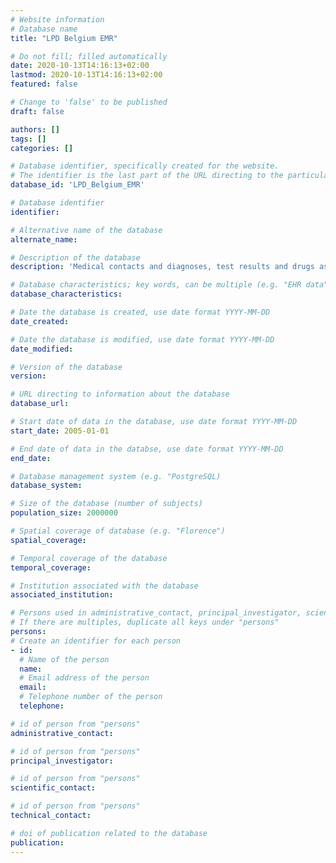 ```yaml
---
# Website information
# Database name
title: "LPD Belgium EMR"

# Do not fill; filled automatically
date: 2020-10-13T14:16:13+02:00
lastmod: 2020-10-13T14:16:13+02:00
featured: false

# Change to 'false' to be published
draft: false

authors: []
tags: []
categories: []

# Database identifier, specifically created for the website.
# The identifier is the last part of the URL directing to the particular database
database_id: 'LPD_Belgium_EMR'

# Database identifier
identifier:

# Alternative name of the database
alternate_name:

# Description of the database
description: 'Medical contacts and diagnoses, test results and drugs associated with them. Only outpatient'

# Database characteristics; key words, can be multiple (e.g. "EHR data", "Primary care records")
database_characteristics:

# Date the database is created, use date format YYYY-MM-DD
date_created: 

# Date the database is modified, use date format YYYY-MM-DD
date_modified:

# Version of the database
version:

# URL directing to information about the database
database_url: 

# Start date of data in the database, use date format YYYY-MM-DD
start_date: 2005-01-01

# End date of data in the databse, use date format YYYY-MM-DD
end_date:

# Database management system (e.g. "PostgreSQL)
database_system:

# Size of the database (number of subjects)
population_size: 2000000

# Spatial coverage of database (e.g. "Florence")
spatial_coverage: 

# Temporal coverage of the database
temporal_coverage:

# Institution associated with the database
associated_institution: 

# Persons used in administrative_contact, principal_investigator, scientific_contact, technical_contact
# If there are multiples, duplicate all keys under "persons"
persons:
# Create an identifier for each person
- id:
  # Name of the person
  name:
  # Email address of the person
  email:
  # Telephone number of the person
  telephone:

# id of person from "persons"
administrative_contact:

# id of person from "persons"
principal_investigator:

# id of person from "persons"
scientific_contact:

# id of person from "persons"
technical_contact:

# doi of publication related to the database
publication: 
---
```

